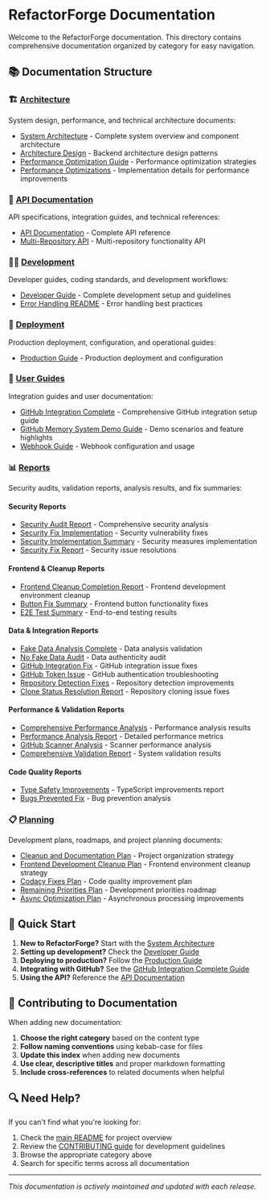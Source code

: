 # RefactorForge Documentation

Welcome to the RefactorForge documentation. This directory contains comprehensive documentation organized by category for easy navigation.

## 📚 Documentation Structure

### 🏗️ [Architecture](./architecture/)
System design, performance, and technical architecture documents:
- [System Architecture](./architecture/SYSTEM_ARCHITECTURE.md) - Complete system overview and component architecture
- [Architecture Design](./architecture/ARCHITECTURE_DESIGN.md) - Backend architecture design patterns
- [Performance Optimization Guide](./architecture/PERFORMANCE_OPTIMIZATION_GUIDE.md) - Performance optimization strategies
- [Performance Optimizations](./architecture/PERFORMANCE_OPTIMIZATIONS.md) - Implementation details for performance improvements

### 🔌 [API Documentation](./api/)
API specifications, integration guides, and technical references:
- [API Documentation](./api/API_DOCUMENTATION.md) - Complete API reference
- [Multi-Repository API](./api/MULTI_REPOSITORY_API.md) - Multi-repository functionality API

### 👩‍💻 [Development](./development/)
Developer guides, coding standards, and development workflows:
- [Developer Guide](./development/DEVELOPER_GUIDE.md) - Complete development setup and guidelines
- [Error Handling README](./development/ERROR_HANDLING_README.md) - Error handling best practices

### 🚀 [Deployment](./deployment/)
Production deployment, configuration, and operational guides:
- [Production Guide](./deployment/PRODUCTION.md) - Production deployment and configuration

### 📖 [User Guides](./guides/)
Integration guides and user documentation:
- [GitHub Integration Complete](./guides/GITHUB_INTEGRATION_COMPLETE.md) - Comprehensive GitHub integration setup guide
- [GitHub Memory System Demo Guide](./guides/GITHUB_MEMORY_SYSTEM_DEMO_GUIDE.md) - Demo scenarios and feature highlights
- [Webhook Guide](./guides/WEBHOOK_GUIDE.md) - Webhook configuration and usage

### 📊 [Reports](./reports/)
Security audits, validation reports, analysis results, and fix summaries:

#### Security Reports
- [Security Audit Report](./reports/SECURITY_AUDIT_REPORT.md) - Comprehensive security analysis
- [Security Fix Implementation](./reports/SECURITY_FIX_IMPLEMENTATION.md) - Security vulnerability fixes
- [Security Implementation Summary](./reports/SECURITY_IMPLEMENTATION_SUMMARY.md) - Security measures implementation
- [Security Fix Report](./reports/SECURITY_FIX_REPORT.md) - Security issue resolutions

#### Frontend & Cleanup Reports
- [Frontend Cleanup Completion Report](./reports/FRONTEND_CLEANUP_COMPLETION_REPORT.md) - Frontend development environment cleanup
- [Button Fix Summary](./reports/BUTTON_FIX_SUMMARY.md) - Frontend button functionality fixes
- [E2E Test Summary](./reports/E2E_TEST_SUMMARY.md) - End-to-end testing results

#### Data & Integration Reports
- [Fake Data Analysis Complete](./reports/FAKE_DATA_ANALYSIS_COMPLETE.md) - Data analysis validation
- [No Fake Data Audit](./reports/NO_FAKE_DATA_AUDIT.md) - Data authenticity audit
- [GitHub Integration Fix](./reports/GITHUB_INTEGRATION_FIX.md) - GitHub integration issue fixes
- [GitHub Token Issue](./reports/GITHUB_TOKEN_ISSUE.md) - GitHub authentication troubleshooting
- [Repository Detection Fixes](./reports/REPOSITORY_DETECTION_FIXES.md) - Repository detection improvements
- [Clone Status Resolution Report](./reports/CLONE_STATUS_RESOLUTION_REPORT.md) - Repository cloning issue fixes

#### Performance & Validation Reports
- [Comprehensive Performance Analysis](./reports/COMPREHENSIVE_PERFORMANCE_ANALYSIS.md) - Performance analysis results
- [Performance Analysis Report](./reports/PERFORMANCE_ANALYSIS_REPORT.md) - Detailed performance metrics
- [GitHub Scanner Analysis](./reports/GITHUB_SCANNER_ANALYSIS.md) - Scanner performance analysis
- [Comprehensive Validation Report](./reports/COMPREHENSIVE_VALIDATION_REPORT.md) - System validation results

#### Code Quality Reports
- [Type Safety Improvements](./reports/TYPE_SAFETY_IMPROVEMENTS.md) - TypeScript improvements report
- [Bugs Prevented Fix](./reports/BUGS_PREVENTED_FIX.md) - Bug prevention analysis

### 📋 [Planning](./planning/)
Development plans, roadmaps, and project planning documents:
- [Cleanup and Documentation Plan](./planning/CLEANUP_AND_DOCUMENTATION_PLAN.md) - Project organization strategy
- [Frontend Development Cleanup Plan](./planning/FRONTEND_DEVELOPMENT_CLEANUP_PLAN.md) - Frontend environment cleanup strategy
- [Codacy Fixes Plan](./planning/CODACY_FIXES_PLAN.md) - Code quality improvement plan
- [Remaining Priorities Plan](./planning/REMAINING_PRIORITIES_PLAN.md) - Development priorities roadmap
- [Async Optimization Plan](./planning/ASYNC_OPTIMIZATION_PLAN.md) - Asynchronous processing improvements

## 🚀 Quick Start

1. **New to RefactorForge?** Start with the [System Architecture](./architecture/SYSTEM_ARCHITECTURE.md)
2. **Setting up development?** Check the [Developer Guide](./development/DEVELOPER_GUIDE.md)
3. **Deploying to production?** Follow the [Production Guide](./deployment/PRODUCTION.md)
4. **Integrating with GitHub?** See the [GitHub Integration Complete Guide](./guides/GITHUB_INTEGRATION_COMPLETE.md)
5. **Using the API?** Reference the [API Documentation](./api/API_DOCUMENTATION.md)

## 📝 Contributing to Documentation

When adding new documentation:

1. **Choose the right category** based on the content type
2. **Follow naming conventions** using kebab-case for files
3. **Update this index** when adding new documents
4. **Use clear, descriptive titles** and proper markdown formatting
5. **Include cross-references** to related documents when helpful

## 🔍 Need Help?

If you can't find what you're looking for:

1. Check the [main README](../README.md) for project overview
2. Review the [CONTRIBUTING guide](../CONTRIBUTING.md) for development guidelines
3. Browse the appropriate category above
4. Search for specific terms across all documentation

---

*This documentation is actively maintained and updated with each release.*